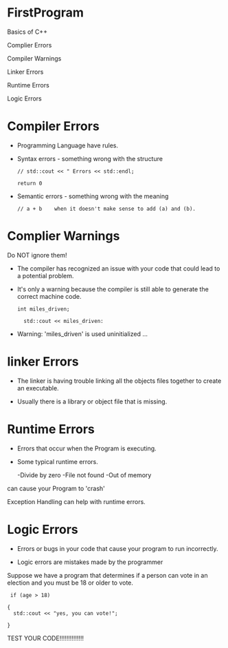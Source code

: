 # FirstProgram
 Basics of C++

 Complier Errors

 Compiler Warnings

 Linker Errors

 Runtime Errors

 Logic Errors
 
# Compiler Errors

* Programming Language have rules.

* Syntax errors - something wrong with the structure

      // std::cout << " Errors << std::endl;

      return 0

* Semantic errors - something wrong with the meaning

      // a + b    when it doesn't make sense to add (a) and (b).

# Complier Warnings 
Do NOT ignore them!

* The compiler has recognized an issue with your code that could lead to a potential problem.

* It's only a warning because the compiler is still able to generate the correct machine code.

      int miles_driven;

        std::cout << miles_driven:

 * Warning: 'miles_driven' is used uninitialized ...

# linker Errors

* The linker is having trouble linking all the objects files together to create an executable.

* Usually there is a library or object file that is missing.

# Runtime Errors

* Errors that occur when the Program is executing.

* Some typical runtime errors.

   -Divide by zero
   -File not found
   -Out of memory

can cause your Program to 'crash'

Exception Handling can help with runtime errors.

# Logic Errors

* Errors or bugs in your code that cause your program to run incorrectly.

* Logic errors are mistakes made by the programmer


Suppose we have a program that determines if a person can vote in an election and you must be 18 or older to vote.

     if (age > 18)
  
    {
      std::cout << "yes, you can vote!";
     
    }


  TEST YOUR CODE!!!!!!!!!!!!!!
  
